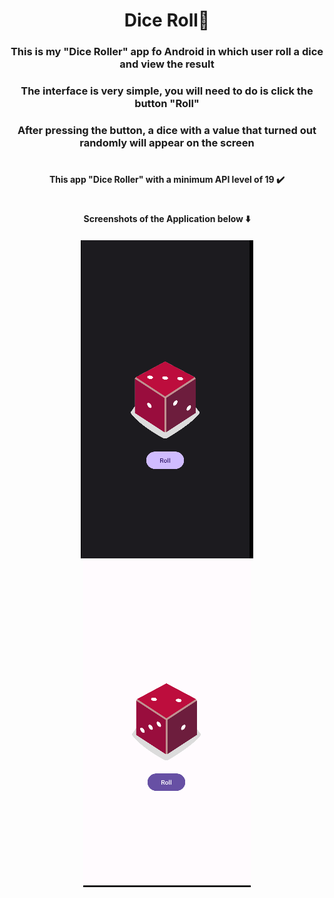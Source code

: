 <h1 align="center">Dice Roll🎲</a> 
<h3 align="center"> This is my "Dice Roller" app fo Android in which user roll a dice and view the result</h3>
<h3 align="center"> The interface is very simple, you will need to do is click the button "Roll"</h3>
<h3 align="center">After pressing the button, a dice with a value that turned out randomly will appear on the screen</a>  
<h1 align="center"></a>
<h4 align="center"> This app "Dice Roller" with a minimum API level of 19 ✔️</h1>
<h1 align="center"></a>
<h4 align="center"> Screenshots of the Application below ⬇️ </h4>
<h4 align="center"><img src="src1.png" alt="Screenshot DarkTheme"> <img src="src2.png" alt="ScreenshotLightTheme"> </h4>
